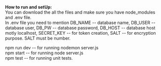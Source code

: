 **How to run and setUp:** <br/>
You can download the all the files and make sure you have node_modules and .env file. <br/>
In .env file you need to mention DB_NAME -- database name, DB_USER -- database user, DB_PW -- database password, DB_HOST -- database host motly localhost, SECRET_KEY -- for token creation, SALT -- for encryption purpose.
SALT must be number. <br/>

npm run dev -- for running nodemon server.js <br/>
npm start -- for running node server.js <br/>
npm test -- for running unit tests. <br/>
